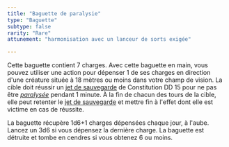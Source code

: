 ```yaml
---
title: "Baguette de paralysie"
type: "Baguette"
subtype: false
rarity: "Rare"
attunement: "harmonisation avec un lanceur de sorts exigée"

---
```

Cette baguette contient 7 charges. Avec cette baguette en main, vous pouvez utiliser une action pour dépenser 1 de ses charges en direction d'une créature située à 18 mètres ou moins dans votre champ de vision. La cible doit réussir un [jet de sauvegarde](/utiliser-les-caracteristiques/#jets-de-sauvegarde) de Constitution DD 15 pour ne pas être [_paralysée_](/gerer-la-sante-du-personnage/#paralyse) pendant 1 minute. À la fin de chacun des tours de la cible, elle peut retenter le [jet de sauvegarde](/utiliser-les-caracteristiques/#jets-de-sauvegarde) et mettre fin à l'effet dont elle est victime en cas de réussite.

La baguette récupère 1d6+1 charges dépensées chaque jour, à l'aube. Lancez un 3d6 si vous dépensez la dernière charge. La baguette est détruite et tombe en cendres si vous obtenez 6 ou moins.
